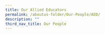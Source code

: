 ```yaml
---
title: Our Allied Educators
permalink: /aboutus-folder/Our-People/AED/
description: ""
third_nav_title: Our People
---
```

